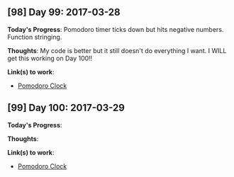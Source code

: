 ## [98] Day 99: 2017-03-28

**Today's Progress**: Pomodoro timer ticks down but hits negative numbers. Function stringing.

**Thoughts**: My code is better but it still doesn't do everything I want. I WILL get this working on Day 100!!

**Link(s) to work**:
- [Pomodoro Clock](https://codepen.io/digilou/pen/qroxaR)

## [99] Day 100: 2017-03-29

**Today's Progress**: 

**Thoughts**: 

**Link(s) to work**:
- [Pomodoro Clock](https://codepen.io/digilou/pen/qroxaR)
